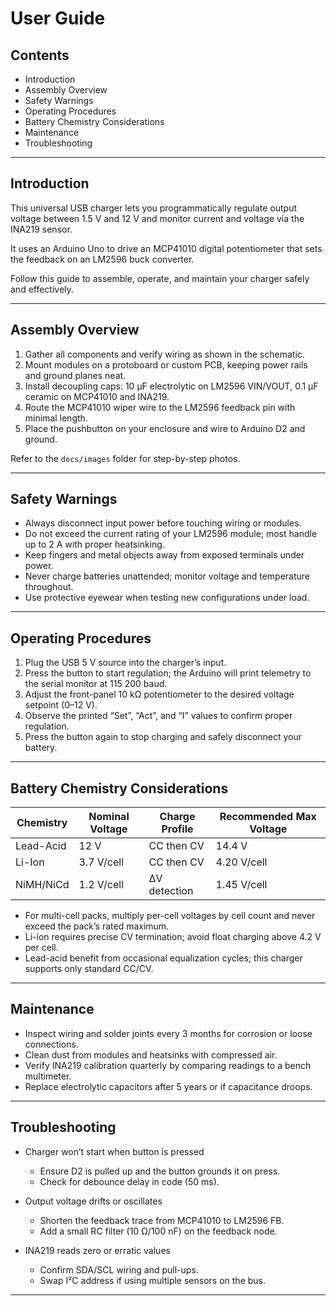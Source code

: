 # User Guide

## Contents

- Introduction  
- Assembly Overview  
- Safety Warnings  
- Operating Procedures  
- Battery Chemistry Considerations  
- Maintenance  
- Troubleshooting  

---

## Introduction

This universal USB charger lets you programmatically regulate output voltage between 1.5 V and 12 V and monitor current and voltage via the INA219 sensor.  

It uses an Arduino Uno to drive an MCP41010 digital potentiometer that sets the feedback on an LM2596 buck converter.  

Follow this guide to assemble, operate, and maintain your charger safely and effectively.  

---

## Assembly Overview

1. Gather all components and verify wiring as shown in the schematic.  
2. Mount modules on a protoboard or custom PCB, keeping power rails and ground planes neat.  
3. Install decoupling caps: 10 µF electrolytic on LM2596 VIN/VOUT, 0.1 µF ceramic on MCP41010 and INA219.  
4. Route the MCP41010 wiper wire to the LM2596 feedback pin with minimal length.  
5. Place the pushbutton on your enclosure and wire to Arduino D2 and ground.  

Refer to the `docs/images` folder for step-by-step photos.  

---

## Safety Warnings

- Always disconnect input power before touching wiring or modules.  
- Do not exceed the current rating of your LM2596 module; most handle up to 2 A with proper heatsinking.  
- Keep fingers and metal objects away from exposed terminals under power.  
- Never charge batteries unattended; monitor voltage and temperature throughout.  
- Use protective eyewear when testing new configurations under load.  

---

## Operating Procedures

1. Plug the USB 5 V source into the charger’s input.  
2. Press the button to start regulation; the Arduino will print telemetry to the serial monitor at 115 200 baud.  
3. Adjust the front-panel 10 kΩ potentiometer to the desired voltage setpoint (0–12 V).  
4. Observe the printed “Set”, “Act”, and “I” values to confirm proper regulation.  
5. Press the button again to stop charging and safely disconnect your battery.  

---

## Battery Chemistry Considerations

| Chemistry  | Nominal Voltage | Charge Profile | Recommended Max Voltage |
|------------|-----------------|----------------|-------------------------|
| Lead-Acid  | 12 V            | CC then CV     | 14.4 V                  |
| Li-Ion     | 3.7 V/cell      | CC then CV     | 4.20 V/cell            |
| NiMH/NiCd  | 1.2 V/cell      | ΔV detection   | 1.45 V/cell            |

- For multi-cell packs, multiply per-cell voltages by cell count and never exceed the pack’s rated maximum.  
- Li-ion requires precise CV termination; avoid float charging above 4.2 V per cell.  
- Lead-acid benefit from occasional equalization cycles; this charger supports only standard CC/CV.  

---

## Maintenance

- Inspect wiring and solder joints every 3 months for corrosion or loose connections.  
- Clean dust from modules and heatsinks with compressed air.  
- Verify INA219 calibration quarterly by comparing readings to a bench multimeter.  
- Replace electrolytic capacitors after 5 years or if capacitance droops.  

---

## Troubleshooting

- Charger won’t start when button is pressed  
  - Ensure D2 is pulled up and the button grounds it on press.  
  - Check for debounce delay in code (50 ms).  

- Output voltage drifts or oscillates  
  - Shorten the feedback trace from MCP41010 to LM2596 FB.  
  - Add a small RC filter (10 Ω/100 nF) on the feedback node.  

- INA219 reads zero or erratic values  
  - Confirm SDA/SCL wiring and pull-ups.  
  - Swap I²C address if using multiple sensors on the bus.  

---
